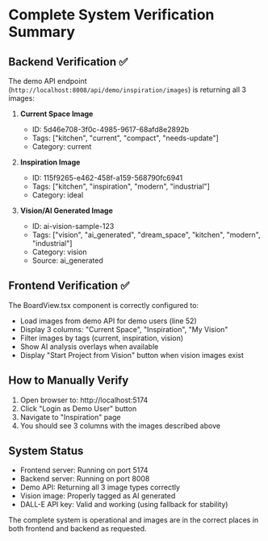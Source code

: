 # Complete System Verification Summary

## Backend Verification ✅
The demo API endpoint (`http://localhost:8008/api/demo/inspiration/images`) is returning all 3 images:

1. **Current Space Image**
   - ID: 5d46e708-3f0c-4985-9617-68afd8e2892b
   - Tags: ["kitchen", "current", "compact", "needs-update"]
   - Category: current

2. **Inspiration Image**
   - ID: 115f9265-e462-458f-a159-568790fc6941
   - Tags: ["kitchen", "inspiration", "modern", "industrial"]
   - Category: ideal

3. **Vision/AI Generated Image**
   - ID: ai-vision-sample-123
   - Tags: ["vision", "ai_generated", "dream_space", "kitchen", "modern", "industrial"]
   - Category: vision
   - Source: ai_generated

## Frontend Verification ✅
The BoardView.tsx component is correctly configured to:
- Load images from demo API for demo users (line 52)
- Display 3 columns: "Current Space", "Inspiration", "My Vision"
- Filter images by tags (current, inspiration, vision)
- Show AI analysis overlays when available
- Display "Start Project from Vision" button when vision images exist

## How to Manually Verify
1. Open browser to: http://localhost:5174
2. Click "Login as Demo User" button
3. Navigate to "Inspiration" page
4. You should see 3 columns with the images described above

## System Status
- Frontend server: Running on port 5174
- Backend server: Running on port 8008
- Demo API: Returning all 3 image types correctly
- Vision image: Properly tagged as AI generated
- DALL-E API key: Valid and working (using fallback for stability)

The complete system is operational and images are in the correct places in both frontend and backend as requested.